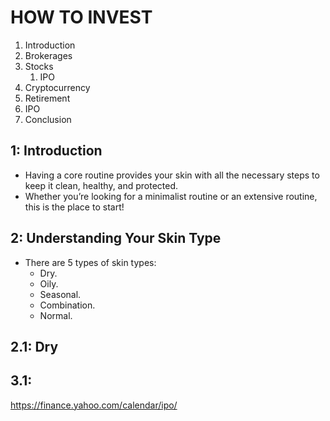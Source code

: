 # HOW TO INVEST

1. Introduction
2. Brokerages
3. Stocks
   1. IPO
4. Cryptocurrency
5. Retirement
6. IPO
7. Conclusion

## 1: Introduction

- Having a core routine provides your skin with all the necessary steps to keep it clean, healthy, and protected.
- Whether you’re looking for a minimalist routine or an extensive routine, this is the place to start!

## 2: Understanding Your Skin Type

- There are 5 types of skin types:
  - Dry.
  - Oily.
  - Seasonal.
  - Combination.
  - Normal.

## 2.1: Dry

## 3.1:

https://finance.yahoo.com/calendar/ipo/